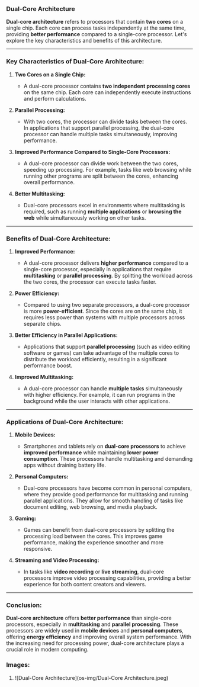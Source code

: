 ### **Dual-Core Architecture**

**Dual-core architecture** refers to processors that contain **two cores** on a single chip. Each core can process tasks independently at the same time, providing **better performance** compared to a single-core processor. Let's explore the key characteristics and benefits of this architecture.

---

### **Key Characteristics of Dual-Core Architecture:**

1. **Two Cores on a Single Chip:**
   - A dual-core processor contains **two independent processing cores** on the same chip. Each core can independently execute instructions and perform calculations.

2. **Parallel Processing:**
   - With two cores, the processor can divide tasks between the cores. In applications that support parallel processing, the dual-core processor can handle multiple tasks simultaneously, improving performance.

3. **Improved Performance Compared to Single-Core Processors:**
   - A dual-core processor can divide work between the two cores, speeding up processing. For example, tasks like web browsing while running other programs are split between the cores, enhancing overall performance.

4. **Better Multitasking:**
   - Dual-core processors excel in environments where multitasking is required, such as running **multiple applications** or **browsing the web** while simultaneously working on other tasks.

---

### **Benefits of Dual-Core Architecture:**

1. **Improved Performance:**
   - A dual-core processor delivers **higher performance** compared to a single-core processor, especially in applications that require **multitasking** or **parallel processing**. By splitting the workload across the two cores, the processor can execute tasks faster.

2. **Power Efficiency:**
   - Compared to using two separate processors, a dual-core processor is more **power-efficient**. Since the cores are on the same chip, it requires less power than systems with multiple processors across separate chips.

3. **Better Efficiency in Parallel Applications:**
   - Applications that support **parallel processing** (such as video editing software or games) can take advantage of the multiple cores to distribute the workload efficiently, resulting in a significant performance boost.

4. **Improved Multitasking:**
   - A dual-core processor can handle **multiple tasks** simultaneously with higher efficiency. For example, it can run programs in the background while the user interacts with other applications.

---

### **Applications of Dual-Core Architecture:**

1. **Mobile Devices:**
   - Smartphones and tablets rely on **dual-core processors** to achieve **improved performance** while maintaining **lower power consumption**. These processors handle multitasking and demanding apps without draining battery life.

2. **Personal Computers:**
   - Dual-core processors have become common in personal computers, where they provide good performance for multitasking and running parallel applications. They allow for smooth handling of tasks like document editing, web browsing, and media playback.

3. **Gaming:**
   - Games can benefit from dual-core processors by splitting the processing load between the cores. This improves game performance, making the experience smoother and more responsive.

4. **Streaming and Video Processing:**
   - In tasks like **video recording** or **live streaming**, dual-core processors improve video processing capabilities, providing a better experience for both content creators and viewers.

---

### **Conclusion:**

**Dual-core architecture** offers **better performance** than single-core processors, especially in **multitasking** and **parallel processing**. These processors are widely used in **mobile devices** and **personal computers**, offering **energy efficiency** and improving overall system performance. With the increasing need for processing power, dual-core architecture plays a crucial role in modern computing.

### **Images:**
1. ![Dual-Core Architecture](os-img/Dual-Core Architecture.jpeg)